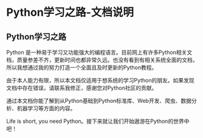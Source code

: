 # Python学习之路-文档说明


## Python学习之路

Python 是一种易于学习又功能强大的编程语言。目前网上有许多Python相关文档，质量参差不齐，更新时间也都非常久远。也没有看到有相关系统全面的文档，所以我想通过我的努力打造一个全面且及时更新的Python教程。

由于本人能力有限，所以本文档仅适用于想系统的学习Python的朋友。如果发现文档中存在错误，请联系我修正，感谢您对Python社区的贡献。

通过本文档你能了解到从Python基础到Python标准库、Web开发、爬虫、数据分析、机器学习等方面的内容。

Life is short, you need Python。接下来就让我们开始遨游在Python的世界中吧！




